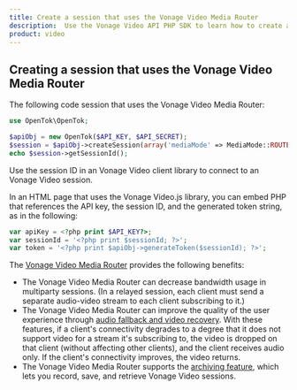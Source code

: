 ```yaml
---
title: Create a session that uses the Vonage Video Media Router
description:  Use the Vonage Video API PHP SDK to learn how to create a session. Sessions allow participants to use audio, video, and messaging functionality in your application.
product: video
---
```


## Creating a session that uses the Vonage Video Media Router

The following code session that uses the Vonage Video Media Router:

```php
use OpenTok\OpenTok;

$apiObj = new OpenTok($API_KEY, $API_SECRET);
$session = $apiObj->createSession(array('mediaMode' => MediaMode::ROUTED));
echo $session->getSessionId();
```

Use the session ID in an Vonage Video client library to connect to an Vonage Video session.

In an HTML page that uses the Vonage Video.js library, you can embed PHP that references the API key, the session ID, and the generated token string, as in the following:

```php
var apiKey = <?php print $API_KEY?>;
var sessionId = '<?php print $sessionId; ?>';
var token = '<?php print $apiObj->generateToken($sessionId); ?>';
```

<!-- OPT-TODO: You will also need to generate a token for each user connecting to the Vonage Video session. See [Connection Token Creation](/developer/guides/create-token/php/) for information on the `generateToken()` method. -->

The [Vonage Video Media Router](https://www.vonage.com/communications-apis/video/features) provides the following benefits:

* The Vonage Video Media Router can decrease bandwidth usage in multiparty sessions. (In a relayed session, each client must send a separate audio-video stream to each client subscribing to it.)
* The Vonage Video Media Router can improve the quality of the user experience through [audio fallback and video recovery](https://www.vonage.com/communications-apis/video/features). With these features, if a client's connectivity degrades to a degree that it does not support video for a stream it's subscribing to, the video is dropped on that client (without affecting other clients), and the client receives audio only. If the client's connectivity improves, the video returns.
* The Vonage Video Media Router supports the [archiving feature](https://www.vonage.com/communications-apis/video/features), which lets you record, save, and retrieve Vonage Video sessions.
